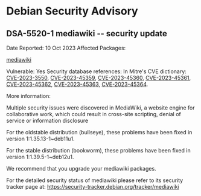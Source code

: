 
Debian Security Advisory
========================


DSA-5520-1 mediawiki -- security update
---------------------------------------



Date Reported:
10 Oct 2023
Affected Packages:

[mediawiki](https://packages.debian.org/src:mediawiki)

Vulnerable:
Yes
Security database references:
In Mitre's CVE dictionary: [CVE-2023-3550](https://security-tracker.debian.org/tracker/CVE-2023-3550), [CVE-2023-45359](https://security-tracker.debian.org/tracker/CVE-2023-45359), [CVE-2023-45360](https://security-tracker.debian.org/tracker/CVE-2023-45360), [CVE-2023-45361](https://security-tracker.debian.org/tracker/CVE-2023-45361), [CVE-2023-45362](https://security-tracker.debian.org/tracker/CVE-2023-45362), [CVE-2023-45363](https://security-tracker.debian.org/tracker/CVE-2023-45363), [CVE-2023-45364](https://security-tracker.debian.org/tracker/CVE-2023-45364).  

More information:

Multiple security issues were discovered in MediaWiki, a website engine
for collaborative work, which could result in cross-site scripting,
denial of service or information disclosure


For the oldstable distribution (bullseye), these problems have been fixed
in version 1:1.35.13-1~deb11u1.


For the stable distribution (bookworm), these problems have been fixed in
version 1:1.39.5-1~deb12u1.


We recommend that you upgrade your mediawiki packages.


For the detailed security status of mediawiki please refer to
its security tracker page at:
<https://security-tracker.debian.org/tracker/mediawiki>





